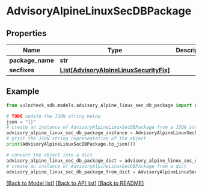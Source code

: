# AdvisoryAlpineLinuxSecDBPackage


## Properties

Name | Type | Description | Notes
------------ | ------------- | ------------- | -------------
**package_name** | **str** |  | [optional] 
**secfixes** | [**List[AdvisoryAlpineLinuxSecurityFix]**](AdvisoryAlpineLinuxSecurityFix.md) |  | [optional] 

## Example

```python
from vulncheck_sdk.models.advisory_alpine_linux_sec_db_package import AdvisoryAlpineLinuxSecDBPackage

# TODO update the JSON string below
json = "{}"
# create an instance of AdvisoryAlpineLinuxSecDBPackage from a JSON string
advisory_alpine_linux_sec_db_package_instance = AdvisoryAlpineLinuxSecDBPackage.from_json(json)
# print the JSON string representation of the object
print(AdvisoryAlpineLinuxSecDBPackage.to_json())

# convert the object into a dict
advisory_alpine_linux_sec_db_package_dict = advisory_alpine_linux_sec_db_package_instance.to_dict()
# create an instance of AdvisoryAlpineLinuxSecDBPackage from a dict
advisory_alpine_linux_sec_db_package_from_dict = AdvisoryAlpineLinuxSecDBPackage.from_dict(advisory_alpine_linux_sec_db_package_dict)
```
[[Back to Model list]](../README.md#documentation-for-models) [[Back to API list]](../README.md#documentation-for-api-endpoints) [[Back to README]](../README.md)


